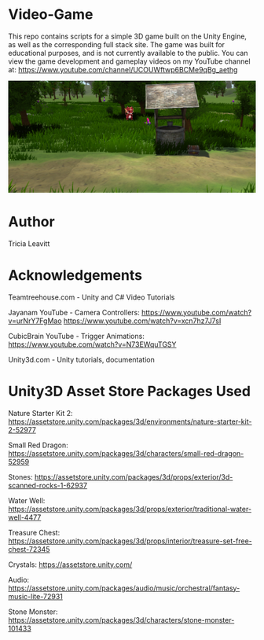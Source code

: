 # Video-Game

This repo contains scripts for a simple 3D game built on the Unity Engine, as well as the corresponding full stack site. The game was built for educational purposes, and is not currently available to the public. You can view the game development and gameplay videos on my YouTube channel at: https://www.youtube.com/channel/UCOUWftwp6BCMe9qBg_aethg 

![Videogame Screenshot](./website/client/src/screenshot1.png?raw=true "Game Screenshot")


# Author

Tricia Leavitt

# Acknowledgements

Teamtreehouse.com - Unity and C# Video Tutorials

Jayanam YouTube - Camera Controllers:
https://www.youtube.com/watch?v=urNrY7FgMao
https://www.youtube.com/watch?v=xcn7hz7J7sI

CubicBrain YouTube - Trigger Animations:
https://www.youtube.com/watch?v=N73EWquTGSY

Unity3d.com - Unity tutorials, documentation

# Unity3D Asset Store Packages Used
Nature Starter Kit 2: 
https://assetstore.unity.com/packages/3d/environments/nature-starter-kit-2-52977

Small Red Dragon: 
https://assetstore.unity.com/packages/3d/characters/small-red-dragon-52959

Stones:
https://assetstore.unity.com/packages/3d/props/exterior/3d-scanned-rocks-1-62937

Water Well:
https://assetstore.unity.com/packages/3d/props/exterior/traditional-water-well-4477

Treasure Chest:
https://assetstore.unity.com/packages/3d/props/interior/treasure-set-free-chest-72345

Crystals: 
https://assetstore.unity.com/

Audio: 
https://assetstore.unity.com/packages/audio/music/orchestral/fantasy-music-lite-72931

Stone Monster: 
https://assetstore.unity.com/packages/3d/characters/stone-monster-101433
